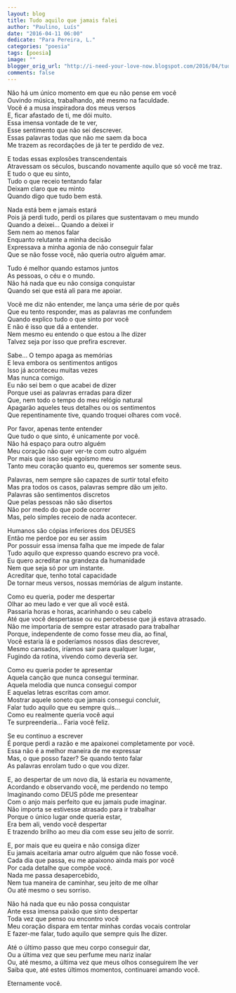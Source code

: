 ```yaml
---
layout: blog
title: Tudo aquilo que jamais falei
author: "Paulino, Luís"
date: "2016-04-11 06:00"
dedicate: "Para Pereira, L."
categories: "poesia"
tags: [poesia]
image: ""
blogger_orig_url: "http://i-need-your-love-now.blogspot.com/2016/04/tudo-aquilo-que-jamais-falei-ato-final.html"
comments: false
---
```


Não há um único momento em que eu não pense em você\
Ouvindo música, trabalhando, até mesmo na faculdade.\
Você é a musa inspiradora dos meus versos\
E, ficar afastado de ti, me dói muito.\
Essa imensa vontade de te ver,\
Esse sentimento que não sei descrever.\
Essas palavras todas que não me saem da boca\
Me trazem as recordações de já ter te perdido de vez.

E todas essas explosões transcendentais\
Atravessam os séculos, buscando novamente aquilo que só você me traz.\
E tudo o que eu sinto,\
Tudo o que receio tentando falar\
Deixam claro que eu minto\
Quando digo que tudo bem está.

Nada está bem e jamais estará\
Pois já perdi tudo, perdi os pilares que sustentavam o meu mundo\
Quando a deixei... Quando a deixei ir\
Sem nem ao menos falar\
Enquanto relutante a minha decisão\
Expressava a minha agonia de não conseguir falar\
Que se não fosse você, não queria outro alguém amar.

Tudo é melhor quando estamos juntos\
As pessoas, o céu e o mundo.\
Não há nada que eu não consiga conquistar\
Quando sei que está ali para me apoiar.

Você me diz não entender, me lança uma série de por quês\
Que eu tento responder, mas as palavras me confundem\
Quando explico tudo o que sinto por você\
E não é isso que dá a entender.\
Nem mesmo eu entendo o que estou a lhe dizer\
Talvez seja por isso que prefira escrever.

Sabe... O tempo apaga as memórias\
E leva embora os sentimentos antigos\
Isso já aconteceu muitas vezes\
Mas nunca comigo.\
Eu não sei bem o que acabei de dizer\
Porque usei as palavras erradas para dizer\
Que, nem todo o tempo do meu relógio natural\
Apagarão aqueles teus detalhes ou os sentimentos\
Que repentinamente tive, quando troquei olhares com você.

Por favor, apenas tente entender\
Que tudo o que sinto, é unicamente por você.\
Não há espaço para outro alguém\
Meu coração não quer ver-te com outro alguém\
Por mais que isso seja egoísmo meu\
Tanto meu coração quanto eu, queremos ser somente seus.

Palavras, nem sempre são capazes de surtir total efeito\
Mas pra todos os casos, palavras sempre dão um jeito.\
Palavras são sentimentos discretos\
Que pelas pessoas não são disertos\
Não por medo do que pode ocorrer\
Mas, pelo simples receio de nada acontecer.

Humanos são cópias inferiores dos DEUSES\
Então me perdoe por eu ser assim\
Por possuir essa imensa falha que me impede de falar\
Tudo aquilo que expresso quando escrevo pra você.\
Eu quero acreditar na grandeza da humanidade\
Nem que seja só por um instante.\
Acreditar que, tenho total capacidade\
De tornar meus versos, nossas memórias de algum instante.

Como eu queria, poder me despertar\
Olhar ao meu lado e ver que ali você está.\
Passaria horas e horas, acarinhando o seu cabelo\
Até que você despertasse ou eu percebesse que já estava atrasado.\
Não me importaria de sempre estar atrasado para trabalhar\
Porque, independente de como fosse meu dia, ao final,\
Você estaria lá e poderíamos nossos dias descrever,\
Mesmo cansados, iríamos sair para qualquer lugar,\
Fugindo da rotina, vivendo como deveria ser.

Como eu queria poder te apresentar\
Aquela canção que nunca consegui terminar.\
Aquela melodia que nunca consegui compor\
E aquelas letras escritas com amor.\
Mostrar aquele soneto que jamais consegui concluir,\
Falar tudo aquilo que eu sempre quis...\
Como eu realmente queria você aqui\
Te surpreenderia... Faria você feliz.

Se eu continuo a escrever\
É porque perdi a razão e me apaixonei completamente por você.\
Essa não é a melhor maneira de me expressar\
Mas, o que posso fazer? Se quando tento falar\
As palavras enrolam tudo o que vou dizer.

E, ao despertar de um novo dia, lá estaria eu novamente,\
Acordando e observando você, me perdendo no tempo\
Imaginando como DEUS pôde me presentear\
Com o anjo mais perfeito que eu jamais pude imaginar.\
Não importa se estivesse atrasado para ir trabalhar\
Porque o único lugar onde queria estar,\
Era bem ali, vendo você despertar\
E trazendo brilho ao meu dia com esse seu jeito de sorrir.

E, por mais que eu queira e não consiga dizer\
Eu jamais aceitaria amar outro alguém que não fosse você.\
Cada dia que passa, eu me apaixono ainda mais por você\
Por cada detalhe que compõe você.\
Nada me passa desapercebido,\
Nem tua maneira de caminhar, seu jeito de me olhar\
Ou até mesmo o seu sorriso.

Não há nada que eu não possa conquistar\
Ante essa imensa paixão que sinto despertar\
Toda vez que penso ou encontro você\
Meu coração dispara em tentar minhas cordas vocais controlar\
E fazer-me falar, tudo aquilo que sempre quis lhe dizer.

Até o último passo que meu corpo conseguir dar,\
Ou a última vez que seu perfume meu nariz inalar\
Ou, até mesmo, a última vez que meus olhos conseguirem lhe ver\
Saiba que, até estes últimos momentos, continuarei amando você.

Eternamente você.
